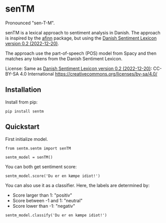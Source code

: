 
# senTM

Pronounced "sen-T-M". 

senTM is a lexical approach to sentiment analysis in Danish. The approach is inspired by the [afinn](https://github.com/fnielsen/afinn) package, but using the [Danish Sentiment Lexicon version 0.2 (2022-12-20)](https://github.com/dsldk/danish-sentiment-lexicon). 

The approach use the part-of-speech (POS) model from Spacy and then matches any tokens from the Danish Sentiment Lexicon. 

License: Same as [Danish Sentiment Lexicon version 0.2 (2022-12-20)](https://github.com/dsldk/danish-sentiment-lexicon): CC-BY-SA 4.0 International https://creativecommons.org/licenses/by-sa/4.0/

## Installation

Install from pip:
```
pip install sentm
```


## Quickstart

First initialize model. 
```
from sentm.sentm import senTM

sentm_model = senTM()
```

You can both get sentiment score:
```
sentm_model.score('Du er en kæmpe idiot!')
```

You can also use it as a classifier. 
Here, the labels are determined by:
* Score larger than 1: "positiv"
* Score between -1 and 1: "neutral"
* Score lower than -1: "negativ"
```
sentm_model.classify('Du er en kæmpe idiot!')
```